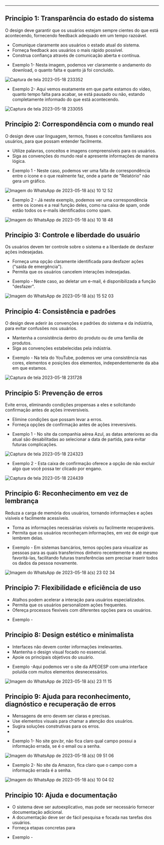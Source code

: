 ---

## Princípio 1: Transparência do estado do sistema

O design deve garantir que os usuários estejam sempre cientes do que está acontecendo, fornecendo feedback adequado em um tempo razoável.

- Comunique claramente aos usuários o estado atual do sistema.
- Forneça feedback aos usuários o mais rápido possível.
- Construa confiança através de comunicação aberta e contínua.

* Exemplo 1- Nesta imagem, podemos ver claramente o andamento do download, o quanto falta e quanto já foi concluído.
<div>
  
![Captura de tela 2023-05-18 233352](https://github.com/AnaMarks/Bertoti/assets/100285307/da1b8d84-1dab-4d91-bf4d-e33c3e09058e)
  
</div>

* Exemplo 2- Aqui vemos exatamente em que parte estamos do vídeo, quanto tempo falta para acabar, se está pausado ou não, estando completamente informado do que está acontecendo.

<div>

  ![Captura de tela 2023-05-18 233055](https://github.com/AnaMarks/Bertoti/assets/100285307/2696b591-3ec9-47cf-bb6f-87d221da9ea0)
  
</div>

## Princípio 2: Correspondência com o mundo real

O design deve usar linguagem, termos, frases e conceitos familiares aos usuários, para que possam entender facilmente.

- Utilize palavras, conceitos e imagens compreensíveis para os usuários.
- Siga as convenções do mundo real e apresente informações de maneira lógica.

* Exemplo 1 -  Neste caso, podemos ver uma falta de correspondência entre o ícone e o que realmente faz, onde a parte de "Relatório" não gera um gráfico.
<div>
  
  ![Imagem do WhatsApp de 2023-05-18 à(s) 10 12 52](https://github.com/AnaMarks/Bertoti/assets/100285307/e067a8e6-332f-43ea-be6a-bb856ad8ba3d)
  
</div>

* Exemplo 2 - Já neste exemplo, podemos ver uma correspondência entre os ícones e a real função deles, como na caixa de spam, onde estão todos os e-mails identificados como spam.

<div>
  
  ![Imagem do WhatsApp de 2023-05-18 à(s) 10 18 48](https://github.com/AnaMarks/Bertoti/assets/100285307/56a18201-8103-4a57-8176-dfbcec00010f)
  
</div>

## Princípio 3: Controle e liberdade do usuário

Os usuários devem ter controle sobre o sistema e a liberdade de desfazer ações indesejadas.

- Forneça uma opção claramente identificada para desfazer ações ("saída de emergência").
- Permita que os usuários cancelem interações indesejadas.

* Exemplo -  Neste caso, ao deletar um e-mail, é disponibilizada a função "desfazer".

<div>
  
  ![Imagem do WhatsApp de 2023-05-18 à(s) 15 52 03](https://github.com/AnaMarks/Bertoti/assets/100285307/f703f4f4-0765-427e-a636-46584863deba)

</div>

## Princípio 4: Consistência e padrões

O design deve aderir às convenções e padrões do sistema e da indústria, para evitar confusões nos usuários.

- Mantenha a consistência dentro do produto ou de uma família de produtos.
- Siga as convenções estabelecidas pela indústria.

* Exemplo -  Na tela do YouTube, podemos ver uma consistência nas cores, elementos e posições dos elementos, independentemente da aba em que estamos.

<div>
  
![Captura de tela 2023-05-18 231728](https://github.com/AnaMarks/Bertoti/assets/100285307/431c2fee-2423-477f-9a46-cf2c3df3c692)
  
</div>

## Princípio 5: Prevenção de erros

Evite erros, eliminando condições propensas a eles e solicitando confirmação antes de ações irreversíveis.

- Elimine condições que possam levar a erros.
- Forneça opções de confirmação antes de ações irreversíveis.

* Exemplo 1 - No site da companhia aérea Azul, as datas anteriores ao dia atual são desabilitadas ao selecionar a data de partida, para evitar futuras complicações.

<div>
  
  ![Captura de tela 2023-05-18 224323](https://github.com/AnaMarks/Bertoti/assets/100285307/76429c99-2080-479b-861d-b01c574e6f7d)
  
</div>

* Exemplo 2 - Esta caixa de confirmação oferece a opção de não excluir algo que você possa ter clicado por engano.

<div>
  
  ![Captura de tela 2023-05-18 224439](https://github.com/AnaMarks/Bertoti/assets/100285307/c71409f9-bc7b-4ed4-ba3f-8a7c055949b8)
  
</div>

## Princípio 6: Reconhecimento em vez de lembrança

Reduza a carga de memória dos usuários, tornando informações e ações visíveis e facilmente acessíveis.

- Torna as informações necessárias visíveis ou facilmente recuperáveis.
- Permita que os usuários reconheçam informações, em vez de exigir que lembrem delas.

* Exemplo - Em sistemas bancários, temos opções para visualizar as pessoas para as quais transferimos dinheiro recentemente e até mesmo favoritá-las, facilitando futuras transferências sem precisar inserir todos os dados da pessoa novamente.
<div>
  
  ![Imagem do WhatsApp de 2023-05-18 à(s) 23 02 34](https://github.com/AnaMarks/Bertoti/assets/100285307/5fd35f75-817e-4874-be6b-1fd7183d5783)
  
</div>

## Princípio 7: Flexibilidade e eficiência de uso

- Atalhos podem acelerar a interação para usuários especializados.
- Permita que os usuários personalizem ações frequentes.
- Ofereça processos flexíveis com diferentes opções para os usuários.

* Exemplo - 

## Princípio 8: Design estético e minimalista

- Interfaces não devem conter informações irrelevantes.
- Mantenha o design visual focado no essencial.
- Apoie os principais objetivos do usuário.

* Exemplo -Aqui podemos ver o site da APEOESP com uma interface poluída com muitos elementos desnecessários.

<div> 
  
  ![Imagem do WhatsApp de 2023-05-18 à(s) 23 11 15](https://github.com/AnaMarks/Bertoti/assets/100285307/9c9b379f-a417-4436-b071-15dfe404176e)
  
</div>

## Princípio 9: Ajuda para reconhecimento, diagnóstico e recuperação de erros

- Mensagens de erro devem ser claras e precisas.
- Use elementos visuais para chamar a atenção dos usuários.
- Sugira soluções construtivas para os erros.
- 
* Exemplo 1- No site gov.br, não fica claro qual campo possui a informação errada, se é o email ou a senha.

<div>
  
![Imagem do WhatsApp de 2023-05-18 à(s) 09 51 06](https://github.com/AnaMarks/Bertoti/assets/100285307/7cd18e43-faf7-4055-af4e-03886f844885)

  
</div>

* Exemplo 2- No site da Amazon, fica claro que o campo com a informação errada é a senha.

<div>
  
  ![Imagem do WhatsApp de 2023-05-18 à(s) 10 04 02](https://github.com/AnaMarks/Bertoti/assets/100285307/1a58d275-8ea9-4f61-a830-367435a45d1f)
  
</div>


## Princípio 10: Ajuda e documentação

- O sistema deve ser autoexplicativo, mas pode ser necessário fornecer documentação adicional.
- A documentação deve ser de fácil pesquisa e focada nas tarefas dos usuários.
- Forneça etapas concretas para 

* Exemplo - 
